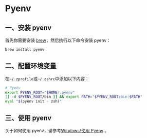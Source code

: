 # Pyenv

## 一、安装 pyenv

首先你需要安装 [brew](./homebrew.md)，然后执行以下命令安装 pyenv：

```sh
brew install pyenv
```

## 二、配置环境变量

在`~/.zprofile`或`~/.zshrc`中添加以下内容：

```sh
# Pyenv
export PYENV_ROOT="$HOME/.pyenv"
[[ -d $PYENV_ROOT/bin ]] && export PATH="$PYENV_ROOT/bin:$PATH"
eval "$(pyenv init - zsh)"
```

## 三、使用 pyenv

关于如何使用 pyenv，请参考[Windows/使用 Pyenv](../windows/pyenv.md) 。
